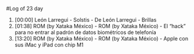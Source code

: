 #Log of 23 day

1. [00:00] León Larregui - Solstis - De León Larregui - Brillas
1. [01:38] ROM (by Xataka México) - ROM (by Xataka México) - El “hack” para no entrar al padrón de datos biométricos de telefonía
1. [13:20] ROM (by Xataka México) - ROM (by Xataka México) - Apple con sus iMac y iPad con chip M1
